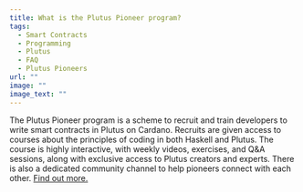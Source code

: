 ```yaml
---
title: What is the Plutus Pioneer program?
tags:
  - Smart Contracts
  - Programming
  - Plutus
  - FAQ
  - Plutus Pioneers
url: ""
image: ""
image_text: ""
---
```


The Plutus Pioneer program is a scheme to recruit and train developers to write smart contracts in Plutus on Cardano. Recruits are given access to courses about the principles of coding in both Haskell and Plutus. The course is highly interactive, with weekly videos, exercises, and Q&A sessions, along with exclusive access to Plutus creators and experts. There is also a dedicated community channel to help pioneers connect with each other. [Find out more.](https://docs.cardano.org/pioneer-programs/plutus-pioneers)
